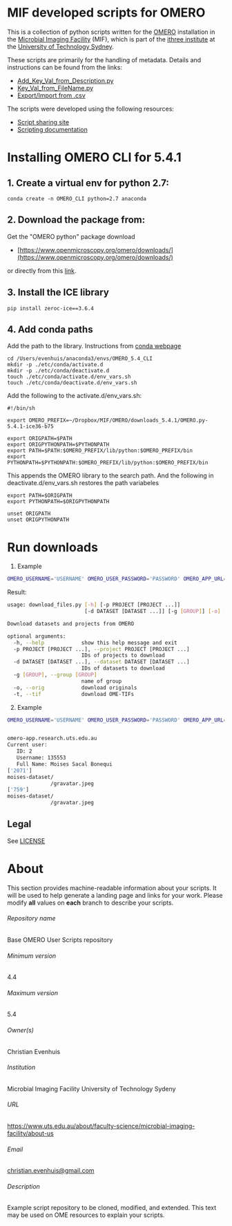 MIF developed scripts for OMERO
===========================

This is a collection of python scripts written for 
the [OMERO](https://www.openmicroscopy.org/omero/) installation in the 
[Microbial Imaging Facility](https://www.uts.edu.au/about/faculty-science/microbial-imaging-facility/about-us) (MIF),
which is part of the [ithree institute](https://www.uts.edu.au/research-and-teaching/our-research/ithree-institute)
at the [University of Technology Sydney](ihttps://www.uts.edu.au).

These scripts are primarily for the handling of metadata.  Details and instructions can be found from the links:

* [Add_Key_Val_from_Description.py](https://code.research.uts.edu.au/MIF/OMERO-instructions/wikis/organising_data/Adding-Global-Key-Values)
* [Key_Val_from_FileName.py](https://code.research.uts.edu.au/MIF/OMERO-instructions/wikis/organising_data/filename/Extracting-Key-Values-from-filenames)
* [Export/Import from .csv](https://code.research.uts.edu.au/MIF/OMERO-instructions/wikis/organising_data/csv/Managing-Key-values-with-csv-files)

The scripts were developed using the following resources:

* [Script sharing site](https://www-legacy.openmicroscopy.org/site/community/scripts)
* [Scripting documentation](https://docs.openmicroscopy.org/omero/5.3.3/developers/scripts/style-guide.html)

# Installing OMERO CLI for 5.4.1

## 1. Create a virtual env for python 2.7:

```
conda create -n OMERO_CLI python=2.7 anaconda
```

## 2. Download the package from: 
Get the "OMERO python" package download 

* [https://www.openmicroscopy.org/omero/downloads/](https://www.openmicroscopy.org/omero/downloads/)

or directly from this [link](http://downloads.openmicroscopy.org/omero/5.4.1/artifacts/OMERO.py-5.4.1-ice36-b75.zip).	
## 3. Install the ICE library

```
pip install zeroc-ice==3.6.4
```

## 4. Add conda paths

Add the path to the library. Instructions from [conda webpage](https://conda.io/docs/user-guide/tasks/manage-environments.html#saving-environment-variables)

```
cd /Users/evenhuis/anaconda3/envs/OMERO_5.4_CLI
mkdir -p ./etc/conda/activate.d
mkdir -p ./etc/conda/deactivate.d
touch ./etc/conda/activate.d/env_vars.sh
touch ./etc/conda/deactivate.d/env_vars.sh
```

Add the following to the activate.d/env_vars.sh:


```	
#!/bin/sh

export OMERO_PREFIX=~/Dropbox/MIF/OMERO/downloads_5.4.1/OMERO.py-5.4.1-ice36-b75

export ORIGPATH=$PATH
export ORIGPYTHONPATH=$PYTHONPATH
export PATH=$PATH:$OMERO_PREFIX/lib/python:$OMERO_PREFIX/bin
export PYTHONPATH=$PYTHONPATH:$OMERO_PREFIX/lib/python:$OMERO_PREFIX/bin
```

This appends the OMERO library to the search path.  And the following in deactivate.d/env_vars.sh restores the path variabeles

```
export PATH=$ORIGPATH
export PYTHONPATH=$ORIGPYTHONPATH

unset ORIGPATH
unset ORIGPYTHONPATH
```


# Run downloads

1. Example
```bash
OMERO_USERNAME='USERNAME' OMERO_USER_PASSWORD='PASSWORD' OMERO_APP_URL='omero-app.server.edu' python download_files.py -h
```
Result:
```bash
usage: download_files.py [-h] [-p PROJECT [PROJECT ...]]
                         [-d DATASET [DATASET ...]] [-g [GROUP]] [-o] [-t]

Download datasets and projects from OMERO

optional arguments:
  -h, --help            show this help message and exit
  -p PROJECT [PROJECT ...], --project PROJECT [PROJECT ...]
                        IDs of projects to download
  -d DATASET [DATASET ...], --dataset DATASET [DATASET ...]
                        IDs of datasets to download
  -g [GROUP], --group [GROUP]
                        name of group
  -o, --orig            download originals
  -t, --tif             download OME-TIFs

```

2. Example
```bash
OMERO_USERNAME='USERNAME' OMERO_USER_PASSWORD='PASSWORD' OMERO_APP_URL='omero-app.server.edu' python download_files.py -d 2071 -p 759 -o
```
```bash

omero-app.research.uts.edu.au
Current user:
   ID: 2
   Username: 135553
   Full Name: Moises Sacal Bonequi
['2071']
moises-dataset/
              /gravatar.jpeg
['759']
moises-dataset/
              /gravatar.jpeg

```

Legal
-----

See [LICENSE](LICENSE)


# About #
This section provides machine-readable information about your scripts.
It will be used to help generate a landing page and links for your work.
Please modify **all** values on **each** branch to describe your scripts.

###### Repository name ######
Base OMERO User Scripts repository

###### Minimum version ######
4.4

###### Maximum version ######
5.4

###### Owner(s) ######
Christian Evenhuis

###### Institution ######
Microbial Imaging Facility
University of Technology Sydeny

###### URL ######
https://www.uts.edu.au/about/faculty-science/microbial-imaging-facility/about-us

###### Email ######
christian.evenhuis@gmail.com

###### Description ######
Example script repository to be cloned, modified, and extended.
This text may be used on OME resources to explain your scripts.

